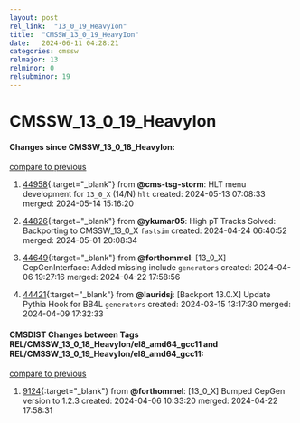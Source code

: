 ```yaml
---
layout: post
rel_link:  "13_0_19_HeavyIon"
title:  "CMSSW_13_0_19_HeavyIon"
date:   2024-06-11 04:28:21
categories: cmssw
relmajor: 13
relminor: 0
relsubminor: 19
---
```


# CMSSW_13_0_19_HeavyIon
#### Changes since CMSSW_13_0_18_HeavyIon:
[compare to previous](https://github.com/cms-sw/cmssw/compare/CMSSW_13_0_18_HeavyIon...CMSSW_13_0_19_HeavyIon)



1. [44958](http://github.com/cms-sw/cmssw/pull/44958){:target="_blank"}  from **@cms-tsg-storm**: HLT menu development for `13_0_X` (14/N) `hlt` created: 2024-05-13 07:08:33 merged: 2024-05-14 15:16:20

2. [44826](http://github.com/cms-sw/cmssw/pull/44826){:target="_blank"}  from **@ykumar05**: High pT Tracks Solved: Backporting to CMSSW_13_0_X `fastsim` created: 2024-04-24 06:40:52 merged: 2024-05-01 20:08:34

3. [44649](http://github.com/cms-sw/cmssw/pull/44649){:target="_blank"}  from **@forthommel**: [13_0_X] CepGenInterface: Added missing include `generators` created: 2024-04-06 19:27:16 merged: 2024-04-22 17:58:56

4. [44421](http://github.com/cms-sw/cmssw/pull/44421){:target="_blank"}  from **@lauridsj**: [Backport 13.0.X] Update Pythia Hook for BB4L `generators` created: 2024-03-15 13:17:30 merged: 2024-04-09 17:32:33

#### CMSDIST Changes between Tags REL/CMSSW_13_0_18_HeavyIon/el8_amd64_gcc11 and REL/CMSSW_13_0_19_HeavyIon/el8_amd64_gcc11:
[compare to previous](https://github.com/cms-sw/cmsdist/compare/REL/CMSSW_13_0_18_HeavyIon/el8_amd64_gcc11...REL/CMSSW_13_0_19_HeavyIon/el8_amd64_gcc11)



1. [9124](http://github.com/cms-sw/cmsdist/pull/9124){:target="_blank"}  from **@forthommel**: [13_0_X] Bumped CepGen version to 1.2.3 created: 2024-04-06 10:33:20 merged: 2024-04-22 17:58:31
